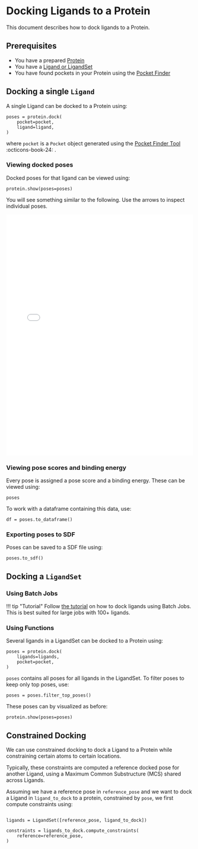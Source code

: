 
# Docking Ligands to a Protein

This document describes how to dock ligands to a Protein. 


## Prerequisites

- You have a prepared [Protein](./protein.md)
- You have a [Ligand or LigandSet](./ligands.md)
- You have found pockets in your Protein using the [Pocket Finder](./find-pockets.md)

## Docking a single `Ligand`

A single Ligand can be docked to a Protein using:

```{.python notest}
poses = protein.dock(
    pocket=pocket,
    ligand=ligand,
)
```

where `pocket` is a `Pocket` object generated using the [Pocket Finder Tool](find-pockets.md) :octicons-book-24: . 


### Viewing docked poses

Docked poses for that ligand can be viewed using:

```{.python notest}
protein.show(poses=poses)
```

You will see something similar to the following. Use the arrows to inspect individual poses. 

<iframe 
    src="../../images/1eby-docked-poses.html" 
    width="100%" 
    height="650" 
    style="border:none;"
    title="Docked poses of ligand in 1EBY"
></iframe>

### Viewing pose scores and binding energy

Every pose is assigned a pose score and a binding energy. These can be viewed using:

```{.python notest}
poses
```

To work with a dataframe containing this data, use:

```{.python notest}
df = poses.to_dataframe()
```

### Exporting poses to SDF

Poses can be saved to a SDF file using:


```{.python notest}
poses.to_sdf()
```

## Docking a `LigandSet` 

### Using Batch Jobs

!!! tip "Tutorial"
    Follow [the tutorial](../tutorial/docking.md) on how to dock ligands using Batch Jobs. This is best suited for large jobs with 100+ ligands. 

### Using Functions

Several ligands in a LigandSet can be docked to a Protein using:

```{.python notest}
poses = protein.dock(
    ligands=ligands,
    pocket=pocket,
)
```

`poses` contains all poses for all ligands in the LigandSet. To filter poses to keep only top poses, use:

```{.python notest}
poses = poses.filter_top_poses()
```

These poses can by visualized as before:

```{.python notest}
protein.show(poses=poses)
```


## Constrained Docking

We can use constrained docking to dock a Ligand to a Protein while constraining certain atoms to certain locations.

Typically, these constraints are computed a reference docked pose for another Ligand, using a Maximum Common Substructure (MCS) shared across Ligands. 

Assuming we have a reference pose in `reference_pose` and we want to dock a Ligand in `ligand_to_dock` to a protein, constrained by `pose`, we first compute constraints using:

```{.python notest}

ligands = LigandSet([reference_pose, ligand_to_dock])

constraints = ligands_to_dock.compute_constraints(
    reference=reference_pose,
)

